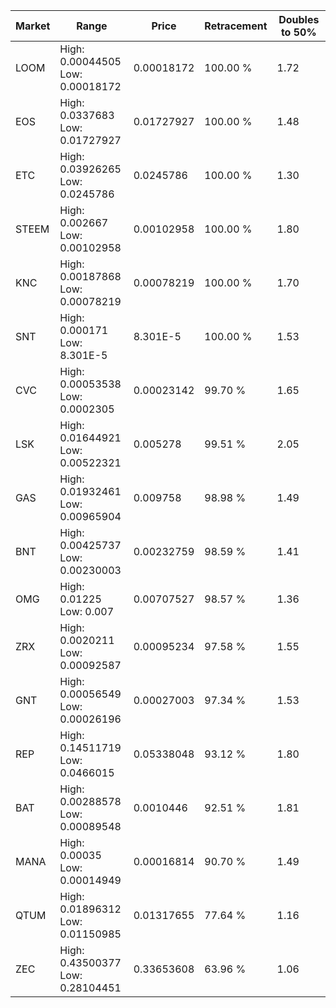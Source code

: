 | Market | Range | Price| Retracement | Doubles to 50% |
| --- | --- | --- | --- | --- |
| LOOM | High: 0.00044505<br />Low: 0.00018172 | 0.00018172 | 100.00 % | 1.72 |
| EOS | High: 0.0337683<br />Low: 0.01727927 | 0.01727927 | 100.00 % | 1.48 |
| ETC | High: 0.03926265<br />Low: 0.0245786 | 0.0245786 | 100.00 % | 1.30 |
| STEEM | High: 0.002667<br />Low: 0.00102958 | 0.00102958 | 100.00 % | 1.80 |
| KNC | High: 0.00187868<br />Low: 0.00078219 | 0.00078219 | 100.00 % | 1.70 |
| SNT | High: 0.000171<br />Low: 8.301E-5 | 8.301E-5 | 100.00 % | 1.53 |
| CVC | High: 0.00053538<br />Low: 0.0002305 | 0.00023142 | 99.70 % | 1.65 |
| LSK | High: 0.01644921<br />Low: 0.00522321 | 0.005278 | 99.51 % | 2.05 |
| GAS | High: 0.01932461<br />Low: 0.00965904 | 0.009758 | 98.98 % | 1.49 |
| BNT | High: 0.00425737<br />Low: 0.00230003 | 0.00232759 | 98.59 % | 1.41 |
| OMG | High: 0.01225<br />Low: 0.007 | 0.00707527 | 98.57 % | 1.36 |
| ZRX | High: 0.0020211<br />Low: 0.00092587 | 0.00095234 | 97.58 % | 1.55 |
| GNT | High: 0.00056549<br />Low: 0.00026196 | 0.00027003 | 97.34 % | 1.53 |
| REP | High: 0.14511719<br />Low: 0.0466015 | 0.05338048 | 93.12 % | 1.80 |
| BAT | High: 0.00288578<br />Low: 0.00089548 | 0.0010446 | 92.51 % | 1.81 |
| MANA | High: 0.00035<br />Low: 0.00014949 | 0.00016814 | 90.70 % | 1.49 |
| QTUM | High: 0.01896312<br />Low: 0.01150985 | 0.01317655 | 77.64 % | 1.16 |
| ZEC | High: 0.43500377<br />Low: 0.28104451 | 0.33653608 | 63.96 % | 1.06 |
